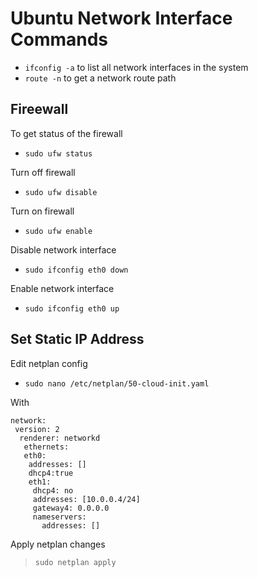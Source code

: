 # Ubuntu Network Interface Commands

* `ifconfig -a` to list all network interfaces in the system
* `route -n` to get a network route path

## Fireewall

To get status of the firewall
* `sudo ufw status`

Turn off firewall 
* `sudo ufw disable` 

Turn on firewall
* `sudo ufw enable`  

Disable network interface
* `sudo ifconfig eth0 down` 

Enable network interface
* `sudo ifconfig eth0 up` 

## Set Static IP Address
Edit netplan config

* `sudo nano /etc/netplan/50-cloud-init.yaml` 

With

```shell
network:
 version: 2
  renderer: networkd
   ethernets:
   eth0:
    addresses: []
    dhcp4:true
    eth1:
     dhcp4: no
     addresses: [10.0.0.4/24]
     gateway4: 0.0.0.0
     nameservers:
       addresses: []

```

Apply netplan changes

> `sudo netplan apply` 
